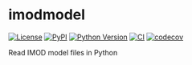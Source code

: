 # imodmodel

[![License](https://img.shields.io/pypi/l/imodmodel.svg?color=green)](https://github.com/alisterburt/imodmodel/raw/main/LICENSE)
[![PyPI](https://img.shields.io/pypi/v/imodmodel.svg?color=green)](https://pypi.org/project/imodmodel)
[![Python Version](https://img.shields.io/pypi/pyversions/imodmodel.svg?color=green)](https://python.org)
[![CI](https://github.com/alisterburt/imodmodel/actions/workflows/ci.yml/badge.svg)](https://github.com/alisterburt/imodmodel/actions/workflows/ci.yml)
[![codecov](https://codecov.io/gh/alisterburt/imodmodel/branch/main/graph/badge.svg)](https://codecov.io/gh/alisterburt/imodmodel)

Read IMOD model files in Python
